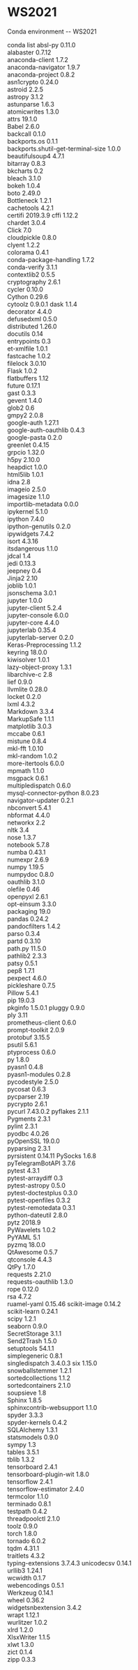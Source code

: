 # WS2021


Conda environment -- WS2021

conda list
absl-py                            0.11.0  
alabaster                          0.7.12  
anaconda-client                    1.7.2   
anaconda-navigator                 1.9.7   
anaconda-project                   0.8.2   
asn1crypto                         0.24.0  
astroid                            2.2.5   
astropy                            3.1.2   
astunparse                         1.6.3   
atomicwrites                       1.3.0   
attrs                              19.1.0  
Babel                              2.6.0   
backcall                           0.1.0   
backports.os                       0.1.1   
backports.shutil-get-terminal-size 1.0.0   
beautifulsoup4                     4.7.1   
bitarray                           0.8.3   
bkcharts                           0.2     
bleach                             3.1.0   
bokeh                              1.0.4   
boto                               2.49.0  
Bottleneck                         1.2.1   
cachetools                         4.2.1   
certifi                            2019.3.9
cffi                               1.12.2  
chardet                            3.0.4   
Click                              7.0     
cloudpickle                        0.8.0   
clyent                             1.2.2   
colorama                           0.4.1   
conda-package-handling             1.7.2   
conda-verify                       3.1.1   
contextlib2                        0.5.5   
cryptography                       2.6.1   
cycler                             0.10.0  
Cython                             0.29.6  
cytoolz                            0.9.0.1 
dask                               1.1.4   
decorator                          4.4.0   
defusedxml                         0.5.0   
distributed                        1.26.0  
docutils                           0.14    
entrypoints                        0.3     
et-xmlfile                         1.0.1   
fastcache                          1.0.2   
filelock                           3.0.10  
Flask                              1.0.2   
flatbuffers                        1.12    
future                             0.17.1  
gast                               0.3.3   
gevent                             1.4.0   
glob2                              0.6     
gmpy2                              2.0.8   
google-auth                        1.27.1  
google-auth-oauthlib               0.4.3   
google-pasta                       0.2.0   
greenlet                           0.4.15  
grpcio                             1.32.0  
h5py                               2.10.0  
heapdict                           1.0.0   
html5lib                           1.0.1   
idna                               2.8     
imageio                            2.5.0   
imagesize                          1.1.0   
importlib-metadata                 0.0.0   
ipykernel                          5.1.0   
ipython                            7.4.0   
ipython-genutils                   0.2.0   
ipywidgets                         7.4.2   
isort                              4.3.16  
itsdangerous                       1.1.0   
jdcal                              1.4     
jedi                               0.13.3  
jeepney                            0.4     
Jinja2                             2.10    
joblib                             1.0.1   
jsonschema                         3.0.1   
jupyter                            1.0.0   
jupyter-client                     5.2.4   
jupyter-console                    6.0.0   
jupyter-core                       4.4.0   
jupyterlab                         0.35.4  
jupyterlab-server                  0.2.0   
Keras-Preprocessing                1.1.2   
keyring                            18.0.0  
kiwisolver                         1.0.1   
lazy-object-proxy                  1.3.1   
libarchive-c                       2.8     
lief                               0.9.0   
llvmlite                           0.28.0  
locket                             0.2.0   
lxml                               4.3.2   
Markdown                           3.3.4   
MarkupSafe                         1.1.1   
matplotlib                         3.0.3   
mccabe                             0.6.1   
mistune                            0.8.4   
mkl-fft                            1.0.10  
mkl-random                         1.0.2   
more-itertools                     6.0.0   
mpmath                             1.1.0   
msgpack                            0.6.1   
multipledispatch                   0.6.0   
mysql-connector-python             8.0.23  
navigator-updater                  0.2.1   
nbconvert                          5.4.1   
nbformat                           4.4.0   
networkx                           2.2     
nltk                               3.4     
nose                               1.3.7   
notebook                           5.7.8   
numba                              0.43.1  
numexpr                            2.6.9   
numpy                              1.19.5  
numpydoc                           0.8.0   
oauthlib                           3.1.0   
olefile                            0.46    
openpyxl                           2.6.1   
opt-einsum                         3.3.0   
packaging                          19.0    
pandas                             0.24.2  
pandocfilters                      1.4.2   
parso                              0.3.4   
partd                              0.3.10  
path.py                            11.5.0  
pathlib2                           2.3.3   
patsy                              0.5.1   
pep8                               1.7.1   
pexpect                            4.6.0   
pickleshare                        0.7.5   
Pillow                             5.4.1   
pip                                19.0.3  
pkginfo                            1.5.0.1 
pluggy                             0.9.0   
ply                                3.11    
prometheus-client                  0.6.0   
prompt-toolkit                     2.0.9   
protobuf                           3.15.5  
psutil                             5.6.1   
ptyprocess                         0.6.0   
py                                 1.8.0   
pyasn1                             0.4.8   
pyasn1-modules                     0.2.8   
pycodestyle                        2.5.0   
pycosat                            0.6.3   
pycparser                          2.19    
pycrypto                           2.6.1   
pycurl                             7.43.0.2
pyflakes                           2.1.1   
Pygments                           2.3.1   
pylint                             2.3.1   
pyodbc                             4.0.26  
pyOpenSSL                          19.0.0  
pyparsing                          2.3.1   
pyrsistent                         0.14.11 
PySocks                            1.6.8   
pyTelegramBotAPI                   3.7.6   
pytest                             4.3.1   
pytest-arraydiff                   0.3     
pytest-astropy                     0.5.0   
pytest-doctestplus                 0.3.0   
pytest-openfiles                   0.3.2   
pytest-remotedata                  0.3.1   
python-dateutil                    2.8.0   
pytz                               2018.9  
PyWavelets                         1.0.2   
PyYAML                             5.1     
pyzmq                              18.0.0  
QtAwesome                          0.5.7   
qtconsole                          4.4.3   
QtPy                               1.7.0   
requests                           2.21.0  
requests-oauthlib                  1.3.0   
rope                               0.12.0  
rsa                                4.7.2   
ruamel-yaml                        0.15.46 
scikit-image                       0.14.2  
scikit-learn                       0.24.1  
scipy                              1.2.1   
seaborn                            0.9.0   
SecretStorage                      3.1.1   
Send2Trash                         1.5.0   
setuptools                         54.1.1  
simplegeneric                      0.8.1   
singledispatch                     3.4.0.3 
six                                1.15.0  
snowballstemmer                    1.2.1   
sortedcollections                  1.1.2   
sortedcontainers                   2.1.0   
soupsieve                          1.8     
Sphinx                             1.8.5   
sphinxcontrib-websupport           1.1.0   
spyder                             3.3.3   
spyder-kernels                     0.4.2   
SQLAlchemy                         1.3.1   
statsmodels                        0.9.0   
sympy                              1.3     
tables                             3.5.1   
tblib                              1.3.2   
tensorboard                        2.4.1   
tensorboard-plugin-wit             1.8.0   
tensorflow                         2.4.1   
tensorflow-estimator               2.4.0   
termcolor                          1.1.0   
terminado                          0.8.1   
testpath                           0.4.2   
threadpoolctl                      2.1.0   
toolz                              0.9.0   
torch                              1.8.0   
tornado                            6.0.2   
tqdm                               4.31.1  
traitlets                          4.3.2   
typing-extensions                  3.7.4.3 
unicodecsv                         0.14.1  
urllib3                            1.24.1  
wcwidth                            0.1.7   
webencodings                       0.5.1   
Werkzeug                           0.14.1  
wheel                              0.36.2  
widgetsnbextension                 3.4.2   
wrapt                              1.12.1  
wurlitzer                          1.0.2   
xlrd                               1.2.0   
XlsxWriter                         1.1.5   
xlwt                               1.3.0   
zict                               0.1.4   
zipp                               0.3.3  
